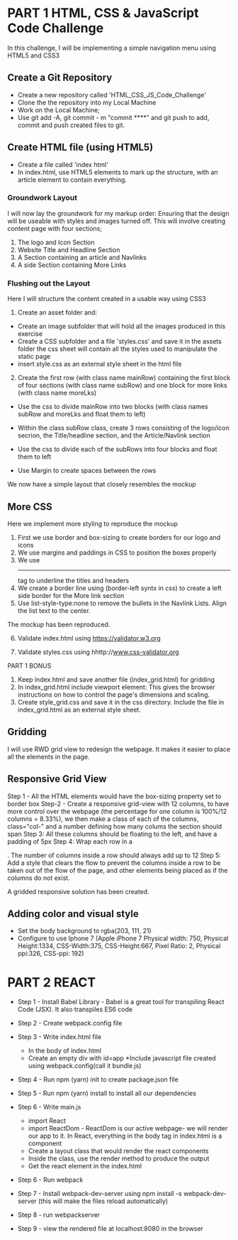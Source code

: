 # PART 1 HTML, CSS & JavaScript Code Challenge

In this challenge, I will be implementing a simple navigation menu using HTML5 and CSS3

## Create a Git Repository
* Create a new repository called 'HTML_CSS_JS_Code_Challenge'
* Clone the the repository into my Local Machine
* Work on the Local Machine;
* Use git add -A, git commit - m "commit ****" and git push to add, commit and push created files to git. 

## Create HTML file (using HTML5)
* Create a file called 'index html'
* In index.html, use HTML5 elements to mark up the structure, with an article element to contain everything.

### Groundwork Layout
I will now lay the groundwork for my markup order: Ensuring that the design will be useable with styles and images turned off. This will involve creating content page with four sections;
1. The logo and Icon Section
2. Website Title and Headline Section
3. A Section containing an article and Navlinks
4. A side Section containing More Links

### Flushing out the Layout
Here I will structure the content created in a usable way using CSS3
1. Create an asset folder and:
 * Create an image subfolder that will hold all the images produced in this exercise
 * Create a CSS subfolder and a file 'styles.css' and save it in the assets folder the css sheet will contain all the styles used to manipulate the static page
 * insert style.css as an external style sheet in the html file

2. Create the first row (with class name mainRow) containing the first block of four sections (with class name subRow) and one block for more links (with class name moreLks)
 * Use the css to divide mainRow into two blocks (with class names subRow and moreLks and float them to left)
 * Within the class subRow class, create 3 rows consisting of the logo/icon secrion, the Title/headline section, and the Article/Navlink section

 * Use the css to divide each of the subRows into four blocks and float them to left

 * Use Margin to create spaces between the rows

 We now have a simple layout that closely resembles the mockup

## More CSS

Here we implement more styling to reproduce the mockup

1. First we use border and box-sizing to create borders for our logo and icons
2. We use margins and paddings in CSS to position the boxes properly
3. We use <hr> tag to underline the titles and headers
4. We create a border line using (border-left syntx in css) to create a left side border for the More link section
5. Use list-style-type:none to remove the bullets in the Navlink Lists. Align the list text to the center.

The mockup has been reproduced.

6. Validate index.html using https://validator.w3.org 

7. Validate styles.css using hhttp://www.css-validator.org 

PART 1 BONUS
1. Keep index.html and save another file (index_grid.html) for gridding
2. In index_grid.html include <meta> viewport element: This gives the browser instructions on how to control the page's dimensions and scaling.
3. Create style_grid.css and save it in the css directory. Include the file in index_grid.html as an external style sheet.

## Gridding
I will use RWD grid view to redesign the webpage. It makes it easier to place all the elements in the page. 

## Responsive Grid View
Step 1 - All the HTML elements would have the box-sizing property set to border box
Step-2 - Create a responsive grid-view with 12 columns, to have more control over the webpage (the percentage for one column is 100%/12 columns = 8.33%), we then make a class of each of the columns, class="col-" and a number defining how many colums the section should span
Step 3:  All these columns should be floating to the left, and have a padding of 5px
Step 4: Wrap each row in a <div>. The number of columns inside a row should always add up to 12
Step 5: Add a style that clears the flow to prevent the columns inside a row to be taken out of the flow of the page, and other elements being placed as if the columns do not exist. 

A gridded responsive solution has been created.

## Adding color and visual style

* Set the body background to rgba(203, 111, 21)
* Configure to use Iphone 7 (Apple iPhone 7	Physical width: 750, Physical Height:1334, CSS-Width:375, CSS-Height:667, Pixel Ratio: 2, Physical ppi:326, CSS-ppi: 192)

# PART 2 REACT

* Step 1 - Install Babel Library - Babel is a great tool for transpiling React Code (JSX). It also transpiles ES6 code

* Step 2 - Create webpack.config file
* Step 3 - Write index.html file
  * In the body of index.html
   * Create an empty div with id=app 
   *Include javascript file created using webpack.config(call it bundle.js)
* Step 4 - Run npm (yarn) init to create package.json file
* Step 5 - Run npm (yarn) install to install all our dependencies
* Step 6 - Write main.js 
  * import React
  * import ReactDom - ReactDom is our active webpage- we will render our app to it. In React, everything in the body tag in index.html is a component
  * Create a layout class that would render the react components
  * Inside the class, use the render method to produce the output
  * Get the react element in the index.html
* Step 6 - Run webpack
* Step 7 - Install webpack-dev-server using npm install -s webpack-dev-server (this will make the files reload automatically)
* Step 8 - run webpackserver
* Step 9 - view the rendered file at localhost:8080 in the browser
